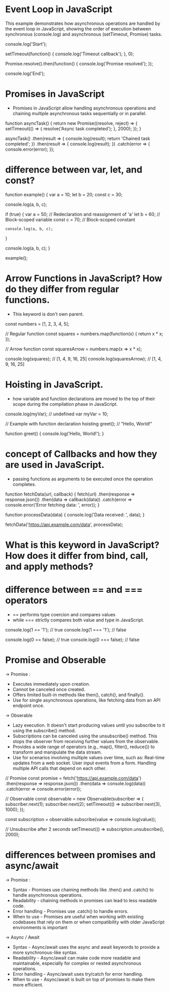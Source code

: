 # Event Loop in JavaScript

This example demonstrates how asynchronous operations are handled by the event loop in JavaScript, showing the order of execution between synchronous (console.log) and asynchronous (setTimeout, Promise) tasks.

<!-- Example -->

console.log('Start');

setTimeout(function() {
console.log('Timeout callback');
}, 0);

Promise.resolve().then(function() {
console.log('Promise resolved');
});

console.log('End');

<!--End Example -->

# Promises in JavaScript

- Promises in JavaScript allow handling asynchronous operations and chaining multiple asynchronous tasks sequentially or in parallel.

<!-- example of chaining Promises. -->

function asyncTask() {
return new Promise((resolve, reject) => {
setTimeout(() => {
resolve('Async task completed');
}, 2000);
});
}

asyncTask()
.then(result => {
console.log(result);
return 'Chained task completed';
})
.then(result => {
console.log(result);
})
.catch(error => {
console.error(error);
});

<!-- End example of chaining Promises. -->

# difference between var, let, and const?

<!-- Example -->

function example() {
var a = 10;
let b = 20;
const c = 30;

console.log(a, b, c);

if (true) {
var a = 50; // Redeclaration and reassignment of 'a'
let b = 60; // Block-scoped variable
const c = 70; // Block-scoped constant

    console.log(a, b, c);

}

console.log(a, b, c);
}

example();

<!-- End Example -->

# Arrow Functions in JavaScript? How do they differ from regular functions.

- This keyword is don't own parent.

<!-- example -->

const numbers = [1, 2, 3, 4, 5];

// Regular function
const squares = numbers.map(function(x) {
return x \* x;
});

// Arrow function
const squaresArrow = numbers.map(x => x \* x);

console.log(squares); // [1, 4, 9, 16, 25]
console.log(squaresArrow); // [1, 4, 9, 16, 25]

<!-- example -->

# Hoisting in JavaScript.

- how variable and function declarations are moved to the top of their scope during the compilation phase in JavaScript.

<!-- Example -->

console.log(myVar); // undefined
var myVar = 10;

// Example with function declaration hoisting
greet(); // "Hello, World!"

function greet() {
console.log('Hello, World!');
}

<!-- Example -->

# concept of Callbacks and how they are used in JavaScript.

- passing functions as arguments to be executed once the operation completes.

<!-- example -->

function fetchData(url, callback) {
fetch(url)
.then(response => response.json())
.then(data => callback(data))
.catch(error => console.error('Error fetching data: ', error));
}

function processData(data) {
console.log('Data received: ', data);
}

fetchData('https://api.example.com/data', processData);

<!-- example -->

# What is this keyword in JavaScript? How does it differ from bind, call, and apply methods?

# difference between == and === operators

- == performs type coercion and compares values
- while === strictly compares both value and type in JavaScript.

console.log(1 == '1'); // true
console.log(1 === '1'); // false

console.log(0 == false); // true
console.log(0 === false); // false

# Promise and Obserable

-> Promise :

- Executes immediately upon creation.
- Cannot be canceled once created.
- Offers limited built-in methods like then(), catch(), and finally().
- Use for single asynchronous operations, like fetching data from an API endpoint once.

-> Obserable

- Lazy execution. It doesn't start producing values until you subscribe to it using the subscribe() method.
- Subscriptions can be canceled using the unsubscribe() method. This stops the observer from receiving further values from the observable.
- Provides a wide range of operators (e.g., map(), filter(), reduce()) to transform and manipulate the data stream.
- Use for scenarios involving multiple values over time, such as:
  Real-time updates from a web socket.
  User input events from a form.
  Handling multiple API calls that depend on each other.

 <!-- Example -->

// Promise
const promise = fetch('https://api.example.com/data')
.then(response => response.json())
.then(data => console.log(data))
.catch(error => console.error(error));

// Observable
const observable = new Observable(subscriber => {
subscriber.next(1);
subscriber.next(2);
setTimeout(() => subscriber.next(3), 1000);
});

const subscription = observable.subscribe(value => console.log(value));

// Unsubscribe after 2 seconds
setTimeout(() => subscription.unsubscribe(), 2000);

<!-- End Example -->

# differences between promises and async/await

-> Promise :

- Syntax - Promises use chaining methods like .then() and .catch() to handle asynchronous operations.
- Readability - chaining methods in promises can lead to less readable code.
- Error handling - Promises use .catch() to handle errors.
- When to use - Promises are useful when working with existing codebases that rely on them or when compatibility with older JavaScript environments is important

-> Async / Await

- Syntax - Async/await uses the async and await keywords to provide a more synchronous-like syntax.
- Readability - Async/await can make code more readable and maintainable, especially for complex or nested asynchronous operations.
- Error handling - Async/await uses try/catch for error handling.
- When to use - Async/await is built on top of promises to make them more efficient.
